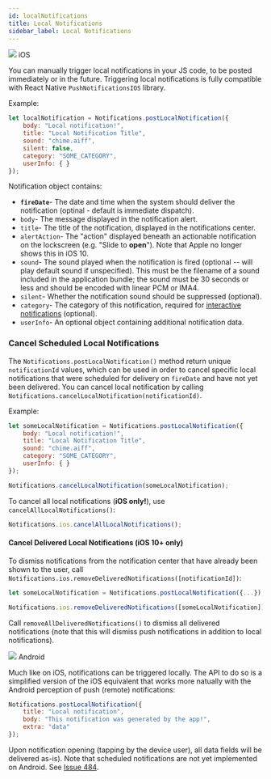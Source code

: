 ```yaml
---
id: localNotifications
title: Local Notifications
sidebar_label: Local Notifications
---
```


<img src="https://upload.wikimedia.org/wikipedia/commons/thumb/f/fa/Apple_logo_black.svg/2000px-Apple_logo_black.svg.png" width={30} /> iOS

You can manually trigger local notifications in your JS code, to be posted immediately or in the future.
Triggering local notifications is fully compatible with React Native `PushNotificationsIOS` library.

Example:

```jsx
let localNotification = Notifications.postLocalNotification({
	body: "Local notification!",
	title: "Local Notification Title",
	sound: "chime.aiff",
    silent: false,
	category: "SOME_CATEGORY",
	userInfo: { }
});
```

Notification object contains:

- **`fireDate`**- The date and time when the system should deliver the notification (optinal - default is immediate dispatch).
- `body`- The message displayed in the notification alert.
- `title`- The title of the notification, displayed in the notifications center.
- `alertAction`- The "action" displayed beneath an actionable notification on the lockscreen (e.g. "Slide to **open**"). Note that Apple no longer shows this in iOS 10.
- `sound`- The sound played when the notification is fired (optional -- will play default sound if unspecified). This must be the filename of a sound included in the application bundle; the sound must be 30 seconds or less and should be encoded with linear PCM or IMA4.
- `silent`- Whether the notification sound should be suppressed (optional).
- `category`- The category of this notification, required for [interactive notifications](#interactive--actionable-notifications-ios-only) (optional).
- `userInfo`- An optional object containing additional notification data.

### Cancel Scheduled Local Notifications

The `Notifications.postLocalNotification()` method return unique `notificationId` values, which can be used in order to cancel specific local notifications that were scheduled for delivery on `fireDate` and have not yet been delivered. You can cancel local notification by calling `Notifications.cancelLocalNotification(notificationId)`.

Example:

```jsx
let someLocalNotification = Notifications.postLocalNotification({
	body: "Local notification!",
	title: "Local Notification Title",
	sound: "chime.aiff",
	category: "SOME_CATEGORY",
	userInfo: { }
});

Notifications.cancelLocalNotification(someLocalNotification);
```

To cancel all local notifications (**iOS only!**), use `cancelAllLocalNotifications()`:

```jsx
Notifications.ios.cancelAllLocalNotifications();
```

#### Cancel Delivered Local Notifications (iOS 10+ only)

To dismiss notifications from the notification center that have already been shown to the user, call `Notifications.ios.removeDeliveredNotifications([notificationId])`:

```jsx
let someLocalNotification = Notifications.postLocalNotification({...});

Notifications.ios.removeDeliveredNotifications([someLocalNotification]);
```

Call `removeAllDeliveredNotifications()` to dismiss all delivered notifications
(note that this will dismiss push notifications in addition to local
notifications).


<img src="https://upload.wikimedia.org/wikipedia/commons/thumb/a/a0/APK_format_icon.png/768px-APK_format_icon.png" width={30}/> Android

Much like on iOS, notifications can be triggered locally. The API to do so is a simplified version of the iOS equivalent that works more natually with the Android perception of push (remote) notifications:

```jsx
Notifications.postLocalNotification({
	title: "Local notification",
	body: "This notification was generated by the app!",
	extra: "data"
});
```

Upon notification opening (tapping by the device user), all data fields will be delivered as-is). Note that scheduled notifications are not yet implemented on Android. See [Issue 484](https://github.com/wix/react-native-notifications/issues/484).
